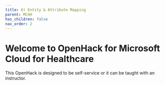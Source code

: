 ```yaml
---
title: 6) Entity & Attribute Mapping
parent: MC4H
has_children: false
nav_order: 2
---
```


# Welcome to OpenHack for Microsoft Cloud for Healthcare
This OpenHack is designed to be self-service or it can be taught with an instructor.   
